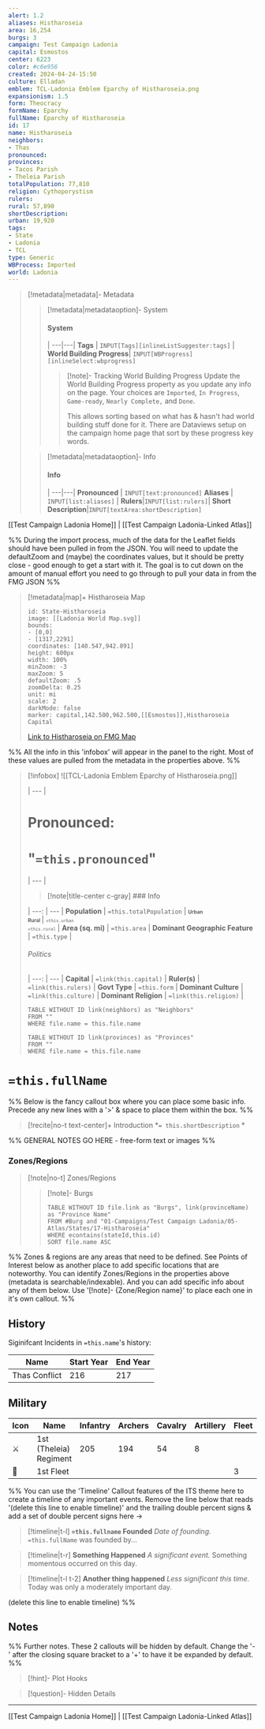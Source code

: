 ```yaml
---
alert: 1.2
aliases: Histharoseia
area: 16,254
burgs: 3
campaign: Test Campaign Ladonia
capital: Esmostos
center: 6223
color: #c6e956
created: 2024-04-24-15:50
culture: Elladan
emblem: TCL-Ladonia Emblem Eparchy of Histharoseia.png
expansionism: 1.5
form: Theocracy
formName: Eparchy
fullName: Eparchy of Histharoseia
id: 17
name: Histharoseia
neighbors: 
- Thas
pronounced:
provinces:
- Tacos Parish
- Theleia Parish
totalPopulation: 77,810
religion: Cythoporystism
rulers:
rural: 57,890
shortDescription:
urban: 19,920
tags:
- State
- Ladonia
- TCL
type: Generic
WBProcess: Imported
world: Ladonia
---
```


> [!metadata|metadata]- Metadata 
>> [!metadata|metadataoption]- System
>> #### System
>>  |
>> ---|---|
>> **Tags** | `INPUT[Tags][inlineListSuggester:tags]` |
>> **World Building Progress**| `INPUT[WBProgress][inlineSelect:wbprogress]`
>>> [!note]- Tracking World Building Progress
>>> Update the World Building Progress property as you update any info on the page. Your choices are `Imported`, `In Progress`, `Game-ready`, `Nearly Complete,` and `Done`. 
>>> 
>>> This allows sorting based on what has & hasn't had world building stuff done for it. There are Dataviews setup on the campaign home page that sort by these progress key words.
>
>> [!metadata|metadataoption]- Info
>> #### Info
>>  |
>> ---|---|
> **Pronounced** |  `INPUT[text:pronounced]`
> **Aliases** | `INPUT[list:aliases]` |
> **Rulers**|`INPUT[list:rulers]`|
> **Short Description**|`INPUT[textArea:shortDescription]`

[[Test Campaign Ladonia Home]] | [[Test Campaign Ladonia-Linked Atlas]]

%% During the import process, much of the data for the Leaflet fields should have been pulled in from the JSON. You will need to update the defaultZoom and (maybe) the coordinates values, but it should be pretty close - good enough to get a start with it. The goal is to cut down on the amount of manual effort you need to go through to pull your data in from the FMG JSON %% 

> [!metadata|map]+ Histharoseia Map
> ```leaflet
> id: State-Histharoseia
> image: [[Ladonia World Map.svg]]
> bounds: 
> - [0,0]
> - [1317,2291]
> coordinates: [140.547,942.891]
> height: 600px
> width: 100%
> minZoom: -3
> maxZoom: 5
> defaultZoom: .5
> zoomDelta: 0.25
> unit: mi
> scale: 2
> darkMode: false
> marker: capital,142.500,962.500,[[Esmostos]],Histharoseia Capital
> ```
> [Link to Histharoseia on FMG Map](https://azgaar.github.io/Fantasy-Map-Generator/?maplink=https://dl.dropboxusercontent.com/scl/fi/s1ildj50q943p20hgqsvz/Ladonia-2024-04-13-18-07.map?rlkey=tt7j7x4gqbhxu043p5q2f2ucx&dl=0&scale=3&x=957.91&y=1179.12)

%% All the info in this 'infobox' will appear in the panel to the right. Most of these values are pulled from the metadata in the properties above. %%

> [!infobox]
> ![[TCL-Ladonia Emblem Eparchy of Histharoseia.png]]
>
>  |
>  --- |
> 
>  # **Pronounced:**
>  # "`=this.pronounced`"
> 
>  |
>  --- |
>  
>> [!note|title-center c-gray] ### Info
> 
>  |
>  ---: | --- |
> **Population** | `=this.totalPopulation` |
>  <span style="font-size:x-small">**Urban**<br>**Rural** </span>| <span style="font-size:x-small">`=this.urban`<br>`=this.rural`</span> |
> **Area (sq. mi)** | `=this.area` |
>  **Dominant Geographic Feature** | `=this.type` |
>  
> ###### Politics
>  |
> ---: | --- |
> **Capital** | `=link(this.capital)` |
> **Ruler(s)** | `=link(this.rulers)` |
> **Govt Type** | `=this.form` |
>**Dominant Culture** | `=link(this.culture)` |
> **Dominant Religion** | `=link(this.religion)` |
>
> ```dataview
> TABLE WITHOUT ID link(neighbors) as "Neighbors"
> FROM ""
> WHERE file.name = this.file.name
> ```
> ```dataview
> TABLE WITHOUT ID link(provinces) as "Provinces"
> FROM ""
> WHERE file.name = this.file.name
> ```

# **`=this.fullName`**

%% Below is the fancy callout box where you can place some basic info. Precede any new lines with a '>' & space to place them within the box. %%

> [!recite|no-t text-center]+ Introduction
> *`= this.shortDescription` *

%% GENERAL NOTES GO HERE - free-form text or images %%

### Zones/Regions

> [!note|no-t] Zones/Regions
>
>> [!note]- Burgs
>> ```dataview
>> TABLE WITHOUT ID file.link as "Burgs", link(provinceName) as "Province Name"
>> FROM #Burg and "01-Campaigns/Test Campaign Ladonia/05-Atlas/States/17-Histharoseia"
>> WHERE econtains(stateId,this.id)
>> SORT file.name ASC
>> ```

%% Zones & regions are any areas that need to be defined. See Points of Interest below as another place to add specific locations that are noteworthy. You can identify Zones/Regions in the properties above (metadata is searchable/indexable). And you can add specific info about any of them below. Use '[!note]- {Zone/Region name}' to place each one in it's own callout. %%

## History
Siginifcant Incidents in `=this.name`'s history:

| Name | Start Year | End Year |
| ---- | ---------- | -------- |
| Thas Conflict | 216 | 217 |


## Military 
| Icon | Name | Infantry | Archers | Cavalry | Artillery | Fleet | Total |
| -----| ---- | -------- | ------- | ------- | --------- | ----- | ----- |
| ⚔️ | 1st (Theleia) Regiment | 205 | 194 | 54 | 8 |  | 461 |
| 🌊 | 1st Fleet |  |  |  |  | 3 | 3 |

%% You can use the 'Timeline' Callout features of the ITS theme here to create a timeline of any important events. Remove the line below that reads '(delete this line to enable timeline)' and the trailing double percent signs & add a set of double percent signs here ->

> [!timeline|t-l] **`=this.fullname` Founded** _Date of founding._
> `=this.fullName` was founded by...

> [!timeline|t-r] **Something Happened** *A significant event.*
> Something momentous occurred on this day.

> [!timeline|t-l t-2] **Another thing happened** *Less significant this time.*
> Today was only a moderately important day.

(delete this line to enable timeline) %%

## Notes

%% Further notes. These 2 callouts will be hidden by default. Change the '-' after the closing square bracket to a '+' to have it be expanded by default. %%

> [!hint]- Plot Hooks
> 

> [!question]- Hidden Details
>

---

[[Test Campaign Ladonia Home]] | [[Test Campaign Ladonia-Linked Atlas]]
